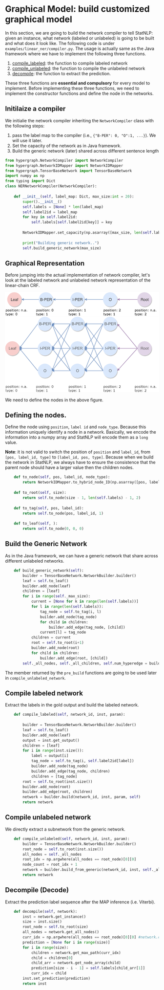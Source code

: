 # Graphical Model: build customized graphical model

In this section, we are going to build the network compiler to tell StatNLP: given an instance, what network (labeled or unlabeled) is going to be built and what does it look like. The following code is under `examples/linear_ner/compiler.py`. The usage is actually same as the Java framework where we have to implement the following three functions.
1. [compile_labeled](#Compile-labeled-network): the function to compile labeled network
2. [compile_unlabeled](#Compile-unlabeled-network): the function to compile the unlabeled network
3. [decompile](#Decompile-(Decode)): the function to extract the prediction.

These three functions are __essential and compulsory__ for every model to implement. Before implementing these three functions, we need to implement the constructor functions and define the node in the networks.

## Initilaize a compiler
We initialie the network compiler inheriting the `NetworkCompiler` class with the following steps:
1. pass the label map to the compiler (i.e., `{"B-PER": 0, "O":1, ...}`). We will use it later.
2. Set the capacity of the network as in Java framework.
3. Build the generic network (later) shared across different sentence length

```python
from hypergraph.NetworkCompiler import NetworkCompiler
from hypergraph.NetworkIDMapper import NetworkIDMapper
from hypergraph.TensorBaseNetwork import TensorBaseNetwork
import numpy as np
from typing import Dict
class NERNetworkCompiler(NetworkCompiler):

    def __init__(self, label_map: Dict, max_size:int = 20):
        super().__init__()
        self.labels = [None] * len(label_map)
        self.label2id = label_map
        for key in self.label2id:
            self.labels[self.label2id[key]] = key

        NetworkIDMapper.set_capacity(np.asarray([max_size, len(self.labels), 3], dtype=np.int64))

        print("Building generic network..")
        self.build_generic_network(max_size)
```

## Graphical Representation
Before jumping into the actual implementation of network compiler, let's look at the labeled network and unlabeled network representation of the linear-chain CRF.

![alt text](labeled-net.png)
![alt text](unlabeled-net.png)

We need to define the nodes in the above figure. 

## Defining the nodes.
Define the node using `position`, `label id` and `node_type`. Because this information uniquely identify a node in a network. Basically, we encode the information into a numpy array and StatNLP will encode them as a `long` value. 

__Note__: it is not valid to switch the position of `position` and `label_id`, from `[pos, label_id, type]` to `[label_id, pos, type]`. Because when we build the network in StatNLP, we always have to ensure the consistence that the parent node should have a larger value then the children nodes. 

```python
    def to_node(self, pos, label_id, node_type):
        return NetworkIDMapper.to_hybrid_node_ID(np.asarray([pos, label_id, node_type]))

    def to_root(self, size):
        return self.to_node(size - 1, len(self.labels) - 1, 2)

    def to_tag(self, pos, label_id):
        return self.to_node(pos, label_id, 1)

    def to_leaf(self, ):
        return self.to_node(0, 0, 0)

```

## Build the Generic Network
As in the Java framework, we can have a generic network that share across different unlabeled networks. 
```python
    def build_generic_network(self):
        builder = TensorBaseNetwork.NetworkBuilder.builder()
        leaf = self.to_leaf()
        builder.add_node(leaf)
        children = [leaf]
        for i in range(self._max_size):
            current = [None for k in range(len(self.labels))]
            for l in range(len(self.labels)):
                tag_node = self.to_tag(i, l)
                builder.add_node(tag_node)
                for child in children:
                    builder.add_edge(tag_node, [child])
                current[l] = tag_node
            children = current
            root = self.to_root(i+1)
            builder.add_node(root)
            for child in children:
                builder.add_edge(root, [child])
        self._all_nodes, self._all_children, self.num_hyperedge = builder.pre_build()
```
The member returned by the `pre_build` functions are going to be used later in `compile_unlabeled_network`.

## Compile labeled network
Extract the labels in the gold output and build the labeled network. 
```python
    def compile_labeled(self, network_id, inst, param):

        builder = TensorBaseNetwork.NetworkBuilder.builder()
        leaf = self.to_leaf()
        builder.add_node(leaf)
        output = inst.get_output()
        children = [leaf]
        for i in range(inst.size()):
            label = output[i]
            tag_node = self.to_tag(i, self.label2id[label])
            builder.add_node(tag_node)
            builder.add_edge(tag_node, children)
            children = [tag_node]
        root = self.to_root(inst.size())
        builder.add_node(root)
        builder.add_edge(root, children)
        network = builder.build(network_id, inst, param, self)
        return network
```

## Compile unlabeled network
We directly extract a subnetwork from the generic network.
```python
    def compile_unlabeled(self, network_id, inst, param):
        builder = TensorBaseNetwork.NetworkBuilder.builder()
        root_node = self.to_root(inst.size())
        all_nodes = self._all_nodes
        root_idx = np.argwhere(all_nodes == root_node)[0][0]
        node_count = root_idx + 1
        network = builder.build_from_generic(network_id, inst, self._all_nodes, self._all_children, node_count, self.num_hyperedge, param, self)
        return network

```

## Decompile (Decode)
Extract the prediction label sequence after the MAP inference (i.e. Viterbi).
```python
    def decompile(self, network):
        inst = network.get_instance()
        size = inst.size()
        root_node = self.to_root(size)
        all_nodes = network.get_all_nodes()
        curr_idx = np.argwhere(all_nodes == root_node)[0][0] #network.count_nodes() - 1 #self._all_nodes.index(root_node)
        prediction = [None for i in range(size)]
        for i in range(size):
            children = network.get_max_path(curr_idx)
            child = children[0]
            child_arr = network.get_node_array(child)
            prediction[size - i - 1] = self.labels[child_arr[1]]
            curr_idx = child
        inst.set_prediction(prediction)
        return inst
```
